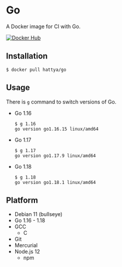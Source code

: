 # Go

A Docker image for CI with Go.

[![Docker Hub](https://img.shields.io/docker/cloud/build/hattya/go)](https://hub.docker.com/r/hattya/go)


## Installation

```console
$ docker pull hattya/go
```


## Usage

There is `g` command to switch versions of Go.

- Go 1.16
  ```console
  $ g 1.16
  go version go1.16.15 linux/amd64
  ```

- Go 1.17
  ```console
  $ g 1.17
  go version go1.17.9 linux/amd64
  ```

- Go 1.18
  ```console
  $ g 1.18
  go version go1.18.1 linux/amd64
  ```


## Platform

- Debian 11 (bullseye)
- Go 1.16 - 1.18
- GCC
  - C
- Git
- Mercurial
- Node.js 12
  - npm
